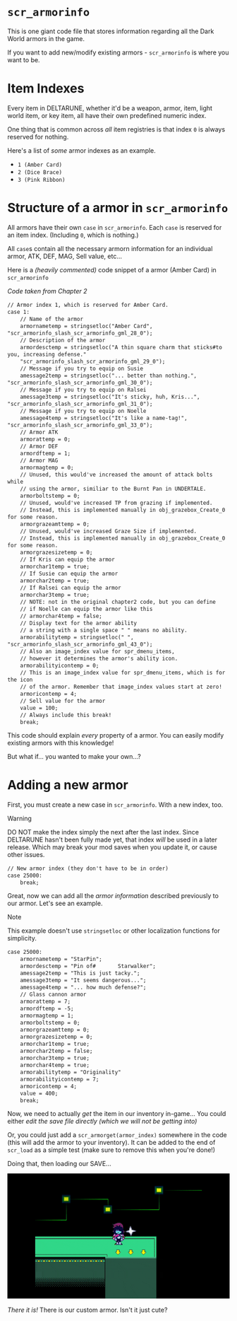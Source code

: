 # `scr_armorinfo`
This is one giant code file that stores information regarding all the Dark World armors in the game.

If you want to add new/modify existing armors - `scr_armorinfo` is where you want to be.

# Item Indexes
Every item in DELTARUNE, whether it'd be a weapon, armor, item, light world item, or key item, all have their own predefined numeric index.

One thing that is common across *all* item registries is that index `0` is always reserved for nothing.

Here's a list of *some* armor indexes as an example.

- `1 (Amber Card)`
- `2 (Dice Brace)`
- `3 (Pink Ribbon)`

# Structure of a armor in `scr_armorinfo`

All armors have their own `case` in `scr_armorinfo`.
Each `case` is reserved for an item index. (Including `0`, which is nothing.)

All `case`s contain all the necessary armorn information for an individual armor, ATK, DEF, MAG, Sell value, etc... 

Here is a *(heavily commented)* code snippet of a armor (Amber Card) in `scr_armorinfo`

*Code taken from Chapter 2*

```gml
// Armor index 1, which is reserved for Amber Card.
case 1:
    // Name of the armor
    armornametemp = stringsetloc("Amber Card", "scr_armorinfo_slash_scr_armorinfo_gml_28_0");
    // Description of the armor
    armordesctemp = stringsetloc("A thin square charm that sticks#to you, increasing defense."
    "scr_armorinfo_slash_scr_armorinfo_gml_29_0");
    // Message if you try to equip on Susie
    amessage2temp = stringsetloc("... better than nothing.", "scr_armorinfo_slash_scr_armorinfo_gml_30_0");
    // Message if you try to equip on Ralsei
    amessage3temp = stringsetloc("It's sticky, huh, Kris...", "scr_armorinfo_slash_scr_armorinfo_gml_31_0");
    // Message if you try to equip on Noelle
    amessage4temp = stringsetloc("It's like a name-tag!", "scr_armorinfo_slash_scr_armorinfo_gml_33_0");
    // Armor ATK
    armorattemp = 0;
    // Armor DEF
    armordftemp = 1;
    // Armor MAG
    armormagtemp = 0;
    // Unused, this would've increased the amount of attack bolts while 
    // using the armor, similiar to the Burnt Pan in UNDERTALE.
    armorboltstemp = 0;
    // Unused, would've increased TP from grazing if implemented.
    // Instead, this is implemented manually in obj_grazebox_Create_0 for some reason.
    armorgrazeamttemp = 0;
    // Unused, would've increased Graze Size if implemented.
    // Instead, this is implemented manually in obj_grazebox_Create_0 for some reason.
    armorgrazesizetemp = 0;
    // If Kris can equip the armor
    armorchar1temp = true;
    // If Susie can equip the armor
    armorchar2temp = true;
    // If Ralsei can equip the armor
    armorchar3temp = true;
    // NOTE: not in the original chapter2 code, but you can define 
    // if Noelle can equip the armor like this
    // armorchar4temp = false;
    // Display text for the armor ability
    // a string with a single space " " means no ability.
    armorabilitytemp = stringsetloc(" ", "scr_armorinfo_slash_scr_armorinfo_gml_43_0");
    // Also an image_index value for spr_dmenu_items, 
    // however it determines the armor's ability icon.
    armorabilityicontemp = 0;
    // This is an image_index value for spr_dmenu_items, which is for the icon 
    // of the armor. Remember that image_index values start at zero!
    armoricontemp = 4;
    // Sell value for the armor
    value = 100;
    // Always include this break!
    break;
```

This code should explain *every* property of a armor. You can easily modify existing armors with this knowledge!

But what if... you wanted to make your own...?

# Adding a new armor
First, you must create a new case in `scr_armorinfo`. With a new index, too.

> [!WARNING]
> DO NOT make the index simply the next after the last index. Since DELTARUNE hasn't been fully made yet, that index *will* be used in a later release. Which may break your mod saves when you update it, or cause other issues.

```gml
// New armor index (they don't have to be in order)
case 25000:
    break;
```

Great, now we can add all the *armor information* described previously to our armor. Let's see an example.

> [!NOTE]
> This example doesn't use `stringsetloc` or other localization functions for simplicity.

```gml
case 25000:
    armornametemp = "StarPin";
    armordesctemp = "Pin of#       Starwalker";
    amessage2temp = "This is just tacky.";
    amessage3temp = "It seems dangerous...";
    amessage4temp = "... how much defense?";
    // Glass cannon armor
    armorattemp = 7;
    armordftemp = -5;
    armormagtemp = 1;
    armorboltstemp = 0;
    armorgrazeamttemp = 0;
    armorgrazesizetemp = 0;
    armorchar1temp = true;
    armorchar2temp = false;
    armorchar3temp = true;
    armorchar4temp = true;
    armorabilitytemp = "Originality"
    armorabilityicontemp = 7;
    armoricontemp = 4;
    value = 400;
    break;
```

Now, we need to actually *get* the item in our inventory in-game... You could either *edit the save file directly (which we will not be getting into)*

Or, you could just add a `scr_armorget(armor_index)` somewhere in the code (this will add the armor to your inventory). It can be added to the end of `scr_load` as a simple test (make sure to remove this when you're done!)

Doing that, then loading our SAVE...

![](itemdocs/starpin.gif)

*There it is!* There is our custom armor. Isn't it just cute?